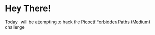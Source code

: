 # Hey There!

Today i will be attempting to hack the [Picoctf Forbidden Paths (Medium) ](https://play.picoctf.org/practice/challenge/270) challenge
